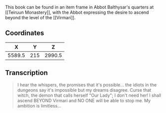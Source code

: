  

This book can be found in an item frame in Abbot Balthysar's quarters at [[Teiruun Monastery]], with the Abbot expressing the desire to ascend beyond the level of the [[Virmari]].

## Coordinates
| **X**  | **Y** | **Z**  |
| :----: | :---: | :----: |
| 5589.5 |  215  | 2990.5 |

## Transcription
> I hear the whispers, the promises that it's possible... the idiots in the dungeons say it's impossible but my dreams disagree. Curse that witch, the demon that calls herself "Our Lady"; I don't need her! I shall ascend BEYOND Virmari and NO ONE will be able to stop me. My ambition is limitless…
